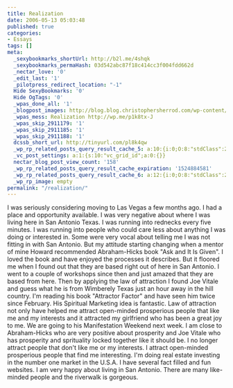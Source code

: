 ```yaml
---
title: Realization
date: 2006-05-13 05:03:48
published: true
categories:
- Essays
tags: []
meta:
  _sexybookmarks_shortUrl: http://b2l.me/4shqk
  _sexybookmarks_permaHash: 03d542abc87f18c414cc3f004fdd662d
  _nectar_love: '0'
  _edit_last: '1'
  _pilotpress_redirect_location: "-1"
  Hide SexyBookmarks: '0'
  Hide OgTags: '0'
  _wpas_done_all: '1'
  _blogpost_images: http://blog.blog.christophersherrod.com/wp-content/uploads/images/video1.jpg
  _wpas_mess: Realization http://wp.me/p1k8tx-J
  _wpas_skip_2911179: '1'
  _wpas_skip_2911185: '1'
  _wpas_skip_2911188: '1'
  dcssb_short_url: http://tinyurl.com/pl8k4qw
  _wp_rp_related_posts_query_result_cache_5: a:10:{i:0;O:8:"stdClass":2:{s:7:"post_id";s:2:"43";s:5:"score";s:18:"30.132515968194074";}i:1;O:8:"stdClass":2:{s:7:"post_id";s:3:"130";s:5:"score";s:18:"27.446384715200512";}i:2;O:8:"stdClass":2:{s:7:"post_id";s:2:"21";s:5:"score";s:18:"14.165471438782944";}i:3;O:8:"stdClass":2:{s:7:"post_id";s:4:"6880";s:5:"score";s:18:"11.443518332270777";}i:4;O:8:"stdClass":2:{s:7:"post_id";s:2:"44";s:5:"score";s:18:"11.159169354950656";}i:5;O:8:"stdClass":2:{s:7:"post_id";s:4:"6806";s:5:"score";s:17:"9.122030192913318";}i:6;O:8:"stdClass":2:{s:7:"post_id";s:4:"6678";s:5:"score";s:17:"8.961944777566245";}i:7;O:8:"stdClass":2:{s:7:"post_id";s:4:"4056";s:5:"score";s:17:"8.546666048057949";}i:8;O:8:"stdClass":2:{s:7:"post_id";s:3:"123";s:5:"score";s:17:"8.546666048057949";}i:9;O:8:"stdClass":2:{s:7:"post_id";s:3:"119";s:5:"score";s:17:"8.546666048057949";}}
  _vc_post_settings: a:1:{s:10:"vc_grid_id";a:0:{}}
  nectar_blog_post_view_count: '158'
  _wp_rp_related_posts_query_result_cache_expiration: '1524884581'
  _wp_rp_related_posts_query_result_cache_6: a:12:{i:0;O:8:"stdClass":2:{s:7:"post_id";s:2:"43";s:5:"score";s:17:"40.85877340110947";}i:1;O:8:"stdClass":2:{s:7:"post_id";s:3:"130";s:5:"score";s:17:"35.91178790724418";}i:2;O:8:"stdClass":2:{s:7:"post_id";s:4:"8013";s:5:"score";s:17:"32.03940701459064";}i:3;O:8:"stdClass":2:{s:7:"post_id";s:3:"277";s:5:"score";s:17:"26.06620743434906";}i:4;O:8:"stdClass":2:{s:7:"post_id";s:3:"300";s:5:"score";s:18:"24.657485773932738";}i:5;O:8:"stdClass":2:{s:7:"post_id";s:4:"4430";s:5:"score";s:17:"23.51660972073898";}i:6;O:8:"stdClass":2:{s:7:"post_id";s:3:"107";s:5:"score";s:18:"23.017688001439456";}i:7;O:8:"stdClass":2:{s:7:"post_id";s:3:"624";s:5:"score";s:18:"22.513223440185296";}i:8;O:8:"stdClass":2:{s:7:"post_id";s:4:"2082";s:5:"score";s:18:"21.234052250700625";}i:9;O:8:"stdClass":2:{s:7:"post_id";s:3:"628";s:5:"score";s:18:"20.181720257268925";}i:10;O:8:"stdClass":2:{s:7:"post_id";s:3:"831";s:5:"score";s:17:"18.75906125799664";}i:11;O:8:"stdClass":2:{s:7:"post_id";s:2:"21";s:5:"score";s:17:"18.75906125799664";}}
  _wp_rp_image: empty
permalink: "/realization/"
---
```

<p>I was seriously considering moving to Las Vegas a few months ago. I had a place and opportunity available. I was very negative about where I was living here in San Antonio Texas. I was running into rednecks every five minutes. I was running into people who could care less about anything I was doing or interested in. Some were very vocal about telling me I was not fitting in with San Antonio. But my attitude starting changing when a mentor of mine Howard recommended Abraham-Hicks book "Ask and It Is Given". I loved the book and have enjoyed the processes it describes. But it floored me when I found out that they are based right out of here in San Antonio. I went to a couple of workshops since then and just amazed that they are based from here. Then by applying the law of attraction I found Joe Vitale and guess what he is from Wimberely Texas just an hour away in the hill country. I'm reading his book "Attractor Factor" and have seen him twice since February. His Spiritual Marketing idea is fantastic. Law of attraction not only have helped me attract open-minded prosperious people that like me and my interests and it attracted my girlfriend who has been a great joy to me. We are going to his Manifestation Weekend next week. I am close to Abraham-Hicks who are very positive about prosperity and Joe Vitale who has prosperity and sprituality locked together like it should be. I no longer attract people that don't like me or my interests. I attract open-minded prosperious people that find me interesting. I'm doing real estate investing in the number one market in the U.S.A. I have several fact filled and fun websites. I am very happy about living in San Antonio. There are many like-minded people and the riverwalk is gorgeous.</p>
